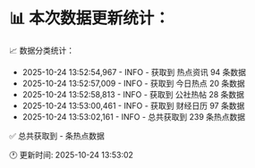 📊 本次数据更新统计：
==========================

📈 数据分类统计：
- 2025-10-24 13:52:54,967 - INFO - 获取到 热点资讯 94 条数据
- 2025-10-24 13:52:57,009 - INFO - 获取到 今日热点 20 条数据
- 2025-10-24 13:52:58,813 - INFO - 获取到 公社热帖 28 条数据
- 2025-10-24 13:53:00,461 - INFO - 获取到 财经日历 97 条数据
- 2025-10-24 13:53:02,161 - INFO - 总共获取到 239 条热点数据

✅ 总共获取到 - 条热点数据

🕐 更新时间: 2025-10-24 13:53:02
